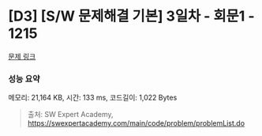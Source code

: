 # [D3] [S/W 문제해결 기본] 3일차 - 회문1 - 1215 

[문제 링크](https://swexpertacademy.com/main/code/problem/problemDetail.do?contestProbId=AV14QpAaAAwCFAYi) 

### 성능 요약

메모리: 21,164 KB, 시간: 133 ms, 코드길이: 1,022 Bytes



> 출처: SW Expert Academy, https://swexpertacademy.com/main/code/problem/problemList.do